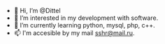 - 👋 Hi, I’m @Dittel
- 👀 I’m interested in my development with software.
- 🌱 I’m currently learning python, mysql, php, c++.
- 📫 I'm accesible by my mail sshr@mail.ru.

<!---
Dittel/Dittel is a ✨ special ✨ repository because its `README.md` (this file) appears on your GitHub profile.
You can click the Preview link to take a look at your changes.
--->
